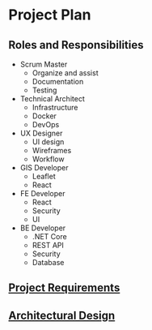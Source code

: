 # Project Plan

## Roles and Responsibilities

- Scrum Master
  - Organize and assist
  - Documentation
  - Testing
- Technical Architect
  - Infrastructure
  - Docker
  - DevOps
- UX Designer
  - UI design
  - Wireframes
  - Workflow
- GIS Developer
  - Leaflet
  - React
- FE Developer
  - React
  - Security
  - UI
- BE Developer
  - .NET Core
  - REST API
  - Security
  - Database


## [Project Requirements](./PROJECT-REQUIREMENTS.md)

## [Architectural Design](./ARCHITECTURE.md)
